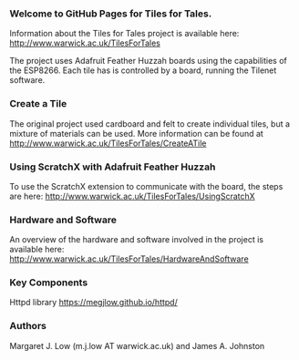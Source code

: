 ### Welcome to GitHub Pages for Tiles for Tales.

Information about the Tiles for Tales project is available here:  http://www.warwick.ac.uk/TilesForTales

The project uses Adafruit Feather Huzzah boards using the capabilities of the ESP8266.  Each tile has is controlled by a board, running the Tilenet software.  

### Create a Tile
The original project used cardboard and felt to create individual tiles, but a mixture of materials can be used.  More information can be found at http://www.warwick.ac.uk/TilesForTales/CreateATile

### Using ScratchX with Adafruit Feather Huzzah
To use the ScratchX extension to communicate with the board, the steps are here: http://www.warwick.ac.uk/TilesForTales/UsingScratchX 

### Hardware and Software
An overview of the hardware and software involved in the project is available here:  http://www.warwick.ac.uk/TilesForTales/HardwareAndSoftware

### Key Components
Httpd library https://megjlow.github.io/httpd/

### Authors
Margaret J. Low (m.j.low AT warwick.ac.uk) and James A. Johnston

